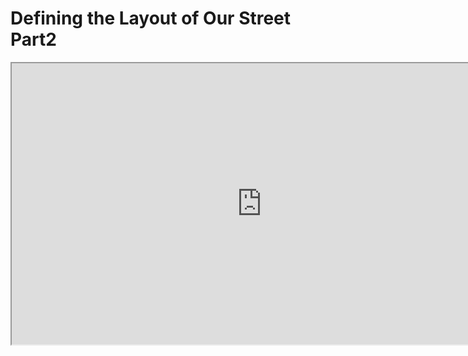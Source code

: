 # Defining the Layout of Our Street Part2

<p><iframe title="YouTube video player" src="https://www.youtube.com/embed/xD655bUPs5w" width="800" height="450" allowfullscreen="allowfullscreen" allow="accelerometer; autoplay; clipboard-write; encrypted-media; gyroscope; picture-in-picture"></iframe></p>